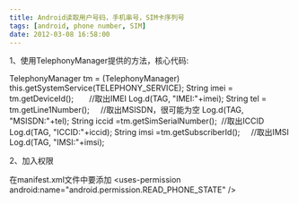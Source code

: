 ```yaml
---
title: Android读取用户号码，手机串号，SIM卡序列号
tags: [android, phone number, SIM]
date: 2012-03-08 16:58:00
---
```


1、使用TelephonyManager提供的方法，核心代码:

TelephonyManager tm = (TelephonyManager) this.getSystemService(TELEPHONY_SERVICE);
String imei = tm.getDeviceId();&nbsp;&nbsp;&nbsp;&nbsp;&nbsp;&nbsp; //取出IMEI
Log.d(TAG, "IMEI:"+imei);
String tel = tm.getLine1Number();&nbsp;&nbsp;&nbsp;&nbsp; //取出MSISDN，很可能为空
Log.d(TAG, "MSISDN:"+tel);
String iccid =tm.getSimSerialNumber();&nbsp; //取出ICCID
Log.d(TAG, "ICCID:"+iccid);
String imsi =tm.getSubscriberId();&nbsp;&nbsp;&nbsp;&nbsp; //取出IMSI
Log.d(TAG, "IMSI:"+imsi);

2、加入权限

在manifest.xml文件中要添加 &lt;uses-permission android:name="android.permission.READ_PHONE_STATE" /&gt;

